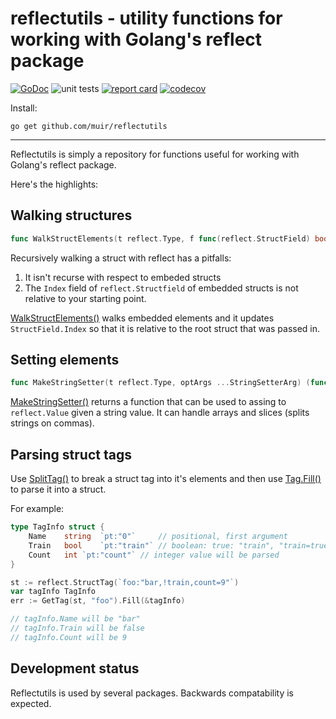 # reflectutils - utility functions for working with Golang's reflect package

[![GoDoc](https://godoc.org/github.com/muir/reflectutils?status.png)](https://pkg.go.dev/github.com/muir/reflectutils)
![unit tests](https://github.com/muir/reflectutils/actions/workflows/go.yml/badge.svg)
[![report card](https://goreportcard.com/badge/github.com/muir/reflectutils)](https://goreportcard.com/report/github.com/muir/reflectutils)
[![codecov](https://codecov.io/gh/muir/reflectutils/branch/main/graph/badge.svg)](https://codecov.io/gh/muir/reflectutils)

Install:

	go get github.com/muir/reflectutils

---

Reflectutils is simply a repository for functions useful for working with Golang's reflect package.

Here's the highlights:

## Walking structures

```go
func WalkStructElements(t reflect.Type, f func(reflect.StructField) bool)
```

Recursively walking a struct with reflect has a pitfalls: 

1. It isn't recurse with respect to embeded structs
1. The `Index` field of `reflect.Structfield` of embedded structs is not relative to your starting point.

[WalkStructElements()](https://pkg.go.dev/github.com/muir/reflectutils#WalkStructElements) walks 
embedded elements and it updates `StructField.Index` so that it is
relative to the root struct that was passed in.

## Setting elements

```go
func MakeStringSetter(t reflect.Type, optArgs ...StringSetterArg) (func(target reflect.Value, value string) error, error)
```

[MakeStringSetter()](https://pkg.go.dev/github.com/muir/reflectutils#MakeStringSetter) 
returns a function that can be used to assing to `reflect.Value` given a
string value.  It can handle arrays and slices (splits strings on commas).

## Parsing struct tags

Use [SplitTag()](https://pkg.go.dev/github.com/muir/reflectutils#SplitTag) to break a struct
tag into it's elements and then use [Tag.Fill()](https://pkg.go.dev/github.com/muir/reflectutils#Tag.Fill)
to parse it into a struct.

For example:

```go
type TagInfo struct {
	Name	string	`pt:"0"`     // positional, first argument
	Train	bool	`pt:"train"` // boolean: true: "train", "train=true"; false: "!train", "train=false"
	Count	int	`pt:"count"` // integer value will be parsed
}

st := reflect.StructTag(`foo:"bar,!train,count=9"`)
var tagInfo TagInfo
err := GetTag(st, "foo").Fill(&tagInfo)

// tagInfo.Name will be "bar"
// tagInfo.Train will be false
// tagInfo.Count will be 9
```

## Development status

Reflectutils is used by several packages.  Backwards compatability is expected.


